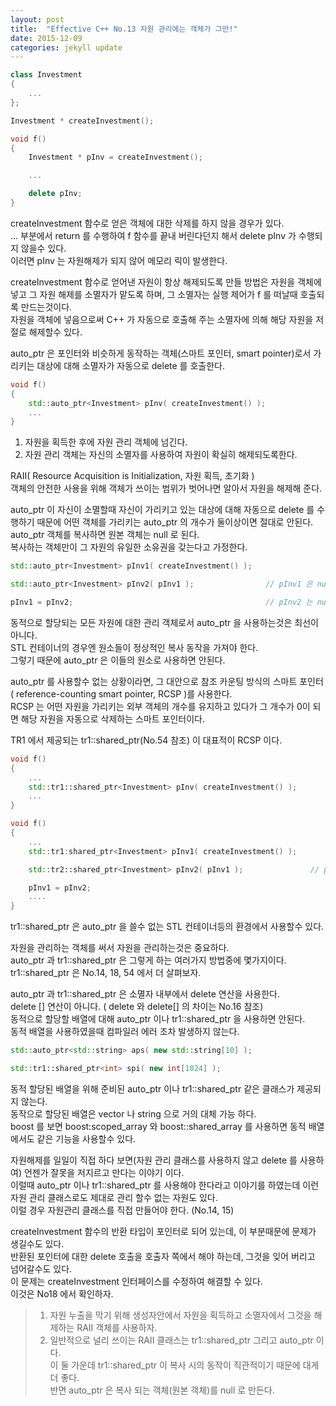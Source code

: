 ```yaml
---
layout: post
title:  "Effective C++ No.13 자원 관리에는 객체가 그만!"
date: 2015-12-09
categories: jekyll update
---
```


```c++
class Investment
{
    ...
};

Investment * createInvestment();

void f()
{
    Investment * pInv = createInvestment();

    ...

    delete pInv;
}
```
createInvestment 함수로 얻은 객체에 대한 삭제를 하지 않을 경우가 있다.   
... 부분에서 return 를 수행하여 f 함수를 끝내 버린다던지 해서 delete pInv 가 수행되지 않을수 있다.  
 이러면 pInv 는 자원해제가 되지 않어 메모리 릭이 발생한다.  

createInvestment 함수로 얻어낸 자원이 항상 해제되도록 만들 방법은 자원을 객체에 넣고 그 자원 해제를 소멸자가 맡도록 하며,
그 소멸자는 실행 제어가 f 를 떠날때 호출되록 만드는것이다.  
자원을 객체에 넣음으로써 C++ 가 자동으로 호출해 주는 소멸자에 의해 해당 자원을 저절로 해제할수 있다.  

auto_ptr 은 포인터와 비슷하게 동작하는 객체(스마트 포인터, smart pointer)로서 가리키는 대상에 대해 소멸자가 자동으로 delete 를 호출한다.  

```c++
void f()
{
    std::auto_ptr<Investment> pInv( createInvestment() );
    ...
}
```

1. 자원을 획득한 후에 자원 관리 객체에 넘긴다.  
2. 자원 관리 객체는 자신의 소멸자를 사용하여 자원이 확실히 해제되도록한다.  

RAII( Resource Acquisition is Initialization, 자원 획득, 초기화 )  
객체의 안전한 사용을 위해 객체가 쓰이는 범위가 벗어나면 알아서 자원을 해제해 준다.  

auto_ptr 이 자신이 소멸할때 자신이 가리키고 있는 대상에 대해 자동으로 delete 를 수행하기 때문에
어떤 객체를 가리키는 auto_ptr 의 개수가 둘이상이면 절대로 안된다.  
auto_ptr 객체를 복사하면 원본 객체는 null 로 된다.  
복사하는 객체만이 그 자원의 유일한 소유권을 갖는다고 가정한다.  

```c++
std::auto_ptr<Investment> pInv1( createInvestment() );

std::auto_ptr<Investment> pInv2( pInv1 );                // pInv1 은 null

pInv1 = pInv2;                                           // pInv2 는 null
```

동적으로 할당되는 모든 자원에 대한 관리 객체로서 auto_ptr 을 사용하는것은 최선이 아니다.  
STL 컨테이너의 경우엔 원소들이 정상적인 복사 동작을 가져야 한다.  
그렇기 때문에 auto_ptr 은 이들의 원소로 사용하면 안된다.  

auto_ptr 를 사용할수 없는 상황이라면, 그 대안으로 참조 카운팅 방식의 스마트 포인터( reference-counting smart pointer, RCSP )를 사용한다.  
RCSP 는 어떤 자원을 가리키는 외부 객체의 개수를 유지하고 있다가 그 개수가 0이 되면 해당 자원을 자동으로 삭제하는 스마트 포인터이다.  

TR1 에서 제공되는 tr1::shared_ptr(No.54 참조) 이 대표적이 RCSP 이다.  

```c++
void f()
{
    ...
    std::tr1::shared_ptr<Investment> pInv( createInvestment() );
    ...
}
```

```c++
void f()
{
    ...
    std::tr1:shared_ptr<Investment> pInv1( createInvestment() );

    std::tr2::shared_ptr<Investment> pInv2( pInv1 );               // pInv1 과 pInv2 가 같은 객체를 가리키고 있다.  

    pInv1 = pInv2;
    ....
}
```

tr1::shared_ptr 은 auto_ptr 을 쓸수 없는 STL 컨테이너등의 환경에서 사용할수 있다.  

자원을 관리하는 객체를 써서 자원을 관리하는것은 중요하다.  
auto_ptr 과 tr1::shared_ptr 은 그렇게 하는 여러가지 방법중에 몇가지이다.  
tr1::shared_ptr 은 No.14, 18, 54 에서 더 살펴보자.  

auto_ptr 과 tr1::shared_ptr 은 소멸자 내부에서 delete 연산을 사용한다.  
delete [] 연산이 아니다.  ( delete 와 delete[] 의 차이는 No.16 참조)  
동적으로 할당할 배열에 대해 auto_ptr 이나 tr1::shared_ptr 을 사용하면 안된다.  
동적 배열을 사용하였을때 컴파일러 에러 조차 발생하지 않는다.  

```c++
std::auto_ptr<std::string> aps( new std::string[10] );

std::tr1::shared_ptr<int> spi( new int[1024] );
```

동적 할당된 배열을 위해 준비된 auto_ptr 이나 tr1::shared_ptr 같은 클래스가 제공되지 않는다.  
동작으로 할당된 배열은 vector 나 string 으로 거의 대체 가능 하다.  
boost 를 보면 boost:scoped_array 와 boost::shared_array 를 사용하면 동적 배열에서도 같은 기능을 사용할수 있다.  

자원해제를 일일이 직접 하다 보면(자원 관리 클래스를 사용하지 않고 delete 를 사용하여) 언젠가 잘못을 저지르고 만다는 이야기 이다.  
이럴때 auto_ptr 이나 tr1::shared_ptr 를 사용해야 한다라고 이야기를 하였는데 이런 자원 관리 클래스로도 제대로 관리 할수 없는 자원도 있다.  
이럴 경우 자원관리 클래스를 직접 만들어야 한다.  (No.14, 15)

createInvestment 함수의 반환 타입이 포인터로 되어 있는데, 이 부분때문에 문제가 생길수도 있다.  
반환된 포인터에 대한 delete 호출을 호출자 쪽에서 해야 하는데, 그것을 잊어 버리고 넘어갈수도 있다.  
이 문제는 createInvestment 인터페이스를 수정하여 해결할 수 있다.  
이것은 No18 에서 확인하자.  

> 1. 자원 누출을 막기 위해 생성자안에서 자원을 획득하고 소멸자에서 그것을 해제하는 RAII 객체를 사용하자.  
> 2. 일반적으로 널리 쓰이는 RAII 클래스는 tr1::shared_ptr 그리고 auto_ptr 이다.  
>    이 둘 가운데 tr1::shared_ptr 이 복사 시의 동작이 직관적이기 때문에 대게 더 좋다.  
>    반면 auto_ptr 은 복사 되는 객체(원본 객체)를 null 로 만든다.  
